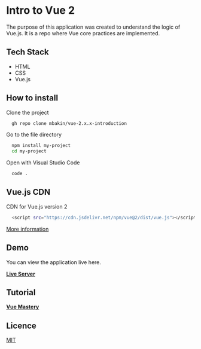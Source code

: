 
# Intro to Vue 2

The purpose of this application was created to understand the logic of Vue.js. It is a repo where Vue core practices are implemented.




## Tech Stack

* HTML
* CSS 
* Vue.js


  
## How to install 

Clone the project
```bash 
  gh repo clone mbakin/vue-2.x.x-introduction
```

Go to the file directory 

```bash 
  npm install my-project
  cd my-project
```

Open with Visual Studio Code
    
```bash 
  code .
```



## Vue.js CDN

CDN for Vue.js version 2

```bash
  <script src="https://cdn.jsdelivr.net/npm/vue@2/dist/vue.js"></script>
```

[More information](https://vuejs.org/v2/guide/installation.html) 


## Demo

You can view the application live here.

**[Live Server](vue-2-x-x-introduction.vercel.app)**


  
## Tutorial 

**[Vue Mastery](https://www.vuemastery.com/)**

  
## Licence 

[MIT](https://choosealicense.com/licenses/mit/)

  
